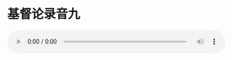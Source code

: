 # 基督论录音九

<audio style="width: 100%;" preload="false" controls controlslist="nodownload"><source src="http://file.simai.life/audio/mp3/old/27400.mp3" type="audio/mpeg">Your browser does not support the audio element.</audio>


